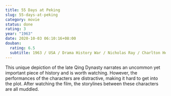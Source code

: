 ```yaml
---
title: 55 Days at Peking
slug: 55-days-at-peking
category: movie
status: done
rating: 3
year: "1963"
date: 2020-10-03 06:10:16+08:00
douban:
  rating: 6.5
  subtitle: 1963 / USA / Drama History War / Nicholas Ray / Charlton Heston Ava Gardner
---
```


This unique depiction of the late Qing Dynasty narrates an uncommon yet important piece of history and is worth watching. However, the performances of the characters are distractive, making it hard to get into the plot. After watching the film, the storylines between these characters are all muddled.
